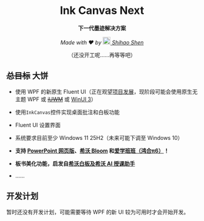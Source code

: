 <div align=center>

  # Ink Canvas Next
  **下一代墨迹解决方案** 

  *Made with ❤ by [<picture><source media="(prefers-color-scheme: dark)" srcset="https://images.weserv.nl/?url=github.com/ShihaoShen2025.png?v=4&h=64&w=64&fit=cover&mask=circle&maxage=7d&bg=222"><img src="https://images.weserv.nl/?url=github.com/ShihaoShen2025.png?v=4&h=64&w=64&fit=cover&mask=circle&maxage=7d&bg=fff" width="20" height="20"/></picture>&nbsp;<a href="https://github.com/ShihaoShen2025">Shihao Shen</a>](https://github.com/ShihaoShen2025/)*

  （还没开工呢……再等等吧）
</div>

<!--
一款革命性的桌面绘制软件，基于 .NET 10 WPF 的 InkCanvas 控件和原生 WPF Fluent UI（和/或 WinUI 3）开发。 <br>
灵感来自 [Ink Canvas by WXRIW](https://github.com/WXRIW/Ink-Canvas)、[Ink Canvas Artistry](https://github.com/WuChanging/Ink-Canvas)、[Ink Canvas Plus](https://www.khyan.top/apps/Ink-Canvas-Plus)、[Ink Canvas for Class](https://github.com/InkCanvas/InkCanvasForClass)、[Ink Canvas Better](https://github.com/BaiYang2238/Ink-Canvas-Better)、[InkCanvasForClass Community Edition](https://github.com/InkCanvasForClass/community)以及其他相关软件。
-->

## ~~总目标~~ 大饼

- 使用 WPF 的新原生 Fluent UI（正在观望[项目发展](https://github.com/dotnet/wpf/issues/8538)，现阶段可能会使用原生无主题 WPF 或 ~~[iUWM](https://github.com/iNKORE-NET/UI.WPF.Modern)~~ 或 [WinUI 3](https://github.com/microsoft/microsoft-ui-xaml)）

- 使用`InkCanvas`控件实现桌面批注和白板功能

- Fluent UI 设置界面

- 系统要求目前至少 Windows 11 25H2（未来可能下调至 Windows 10）

- **支持 [PowerPoint 网页版](https://powerpoint.cloud.microsoft/)、[希沃 Bloom](https://bloom.seewo.com/) 和[爱学班班（鸿合π6）](https://www.aixuebanban.com/)！**

- **板书美化功能，启发自[希沃白板及希沃 AI 授课助手](https://help.seewo.com/easiscreenpercep/ztLYSSMS7r)** <!--希沃白板能做到，我就不相信原生WPF做不到-->

- ……
## 开发计划

  暂时还没有开发计划，可能需要等待 WPF 的新 UI 较为可用时才会开始开发。

